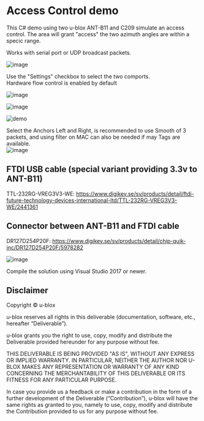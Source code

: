 # Access Control demo

This C# demo using two u-blox ANT-B11 and C209 simulate an access control. 
The area will grant "access" the two azimuth angles are within a specic range.

Works with serial port or UDP broadcast packets.

![image](https://github.com/u-blox/access_control/assets/11769925/ceb33138-30ba-4585-9065-1f4e53805a4f)

Use the "Settings" checkbox to select the two comports.<br>
Hardware flow control is enabled by default

![image](https://github.com/u-blox/access_control/assets/11769925/25ada29b-e50e-4416-a771-33cde06b4479)

![image](https://github.com/u-blox/access_control/assets/11769925/451c6ada-de4d-406b-8eec-cd1135c8dfd4)

![demo](https://github.com/u-blox/access_control/assets/11769925/8c0ff16d-6ef7-471d-b5d0-7453efb2c994)


Select the Anchors Left and Right, is recommended to use Smooth of 3 packets, and using filter on MAC can also be needed if may Tags are available.<br>
![image](https://github.com/u-blox/access_control/assets/11769925/ee597158-36a0-4756-a2a3-c0ec2812fd7c)

## FTDI USB cable (special variant providing 3.3v to ANT-B11)
TTL-232RG-VREG3V3-WE: https://www.digikey.se/sv/products/detail/ftdi-future-technology-devices-international-ltd/TTL-232RG-VREG3V3-WE/2441361<br>

## Connector between ANT-B11 and FTDI cable
DR127D254P20F: https://www.digikey.se/sv/products/detail/chip-quik-inc/DR127D254P20F/5978282
 
![image](https://github.com/u-blox/access_control/assets/11769925/0cfd9733-4a0a-43b4-81d0-e3eb2c5294b4)

Compile the solution using Visual Studio 2017 or newer.

## Disclaimer
Copyright &copy; u-blox 

u-blox reserves all rights in this deliverable (documentation, software, etc., hereafter “Deliverable”).

u-blox grants you the right to use, copy, modify and distribute the Deliverable provided hereunder for any purpose without fee.

THIS DELIVERABLE IS BEING PROVIDED "AS IS", WITHOUT ANY EXPRESS OR IMPLIED WARRANTY. IN PARTICULAR, NEITHER THE AUTHOR NOR U-BLOX MAKES ANY REPRESENTATION OR WARRANTY OF ANY KIND CONCERNING THE MERCHANTABILITY OF THIS DELIVERABLE OR ITS FITNESS FOR ANY PARTICULAR PURPOSE.

In case you provide us a feedback or make a contribution in the form of a further development of the Deliverable (“Contribution”), u-blox will have the same rights as granted to you, namely to use, copy, modify and distribute the Contribution provided to us for any purpose without fee.
